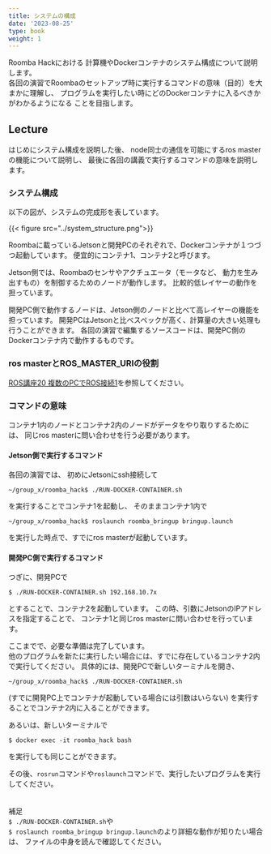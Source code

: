 ```yaml
---
title: システムの構成
date: '2023-08-25'
type: book
weight: 1
---
```


Roomba Hackにおける
計算機やDockerコンテナのシステム構成について説明します。  
各回の演習でRoombaのセットアップ時に実行するコマンドの意味（目的）を大まかに理解し、
プログラムを実行したい時にどのDockerコンテナに入るべきかがわかるようになる
ことを目指します。

## Lecture

はじめにシステム構成を説明した後、
node同士の通信を可能にするros masterの機能について説明し、
最後に各回の講義で実行するコマンドの意味を説明します。

### システム構成

以下の図が、システムの完成形を表しています。
  
{{< figure src="../system_structure.png">}}

Roombaに載っているJetsonと開発PCのそれぞれで、Dockerコンテナが１つづつ起動しています。
便宜的にコンテナ1、コンテナ2と呼びます。

Jetson側では、Roombaのセンサやアクチュエータ（モータなど、
動力を生み出すもの）を制御するためのノードが動作します。
比較的低レイヤーの動作を担っています。

開発PC側で動作するノードは、Jetson側のノードと比べて高レイヤーの機能を担っています。
開発PCはJetsonと比べスペックが高く、計算量の大きい処理も行うことができます。
各回の演習で編集するソースコードは、開発PC側のDockerコンテナ内で動作するものです。

### ros masterとROS_MASTER_URIの役割

[ROS講座20 複数のPCでROS接続1](https://qiita.com/srs/items/7d4aeb5e44138f97c770)を参照してください。

### コマンドの意味
コンテナ1内のノードとコンテナ2内のノードがデータをやり取りするためには、
同じros masterに問い合わせを行う必要があります。

#### Jetson側で実行するコマンド
各回の演習では、
初めにJetsonにssh接続して
```
~/group_x/roomba_hack$ ./RUN-DOCKER-CONTAINER.sh
```
を実行することでコンテナ1を起動し、
そのままコンテナ1内で
```
~/group_x/roomba_hack$ roslaunch roomba_bringup bringup.launch
```
を実行した時点で、すでにros masterが起動しています。

#### 開発PC側で実行するコマンド
つぎに、開発PCで
```
$ ./RUN-DOCKER-CONTAINER.sh 192.168.10.7x
```
とすることで、コンテナ2を起動しています。
この時、引数にJetsonのIPアドレスを指定することで、
コンテナ1と同じros masterに問い合わせを行っています。

ここまでで、必要な準備は完了しています。  
他のプログラムを新たに実行したい場合には、すでに存在しているコンテナ2内で実行してください。
具体的には、開発PCで新しいターミナルを開き、

```
~/group_x/roomba_hack$ ./RUN-DOCKER-CONTAINER.sh
```
(すでに開発PC上でコンテナが起動している場合には引数はいらない)
を実行することでコンテナ2内に入ることができます。

あるいは、新しいターミナルで
```
$ docker exec -it roomba_hack bash
```
を実行しても同じことができます。

その後、`rosrun`コマンドや`roslaunch`コマンドで、実行したいプログラムを実行してください。
<br>
<br>
<br>
補足  
`$ ./RUN-DOCKER-CONTAINER.sh`や  
`$ roslaunch roomba_bringup bringup.launch`のより詳細な動作が知りたい場合は、
ファイルの中身を読んで確認してください。
